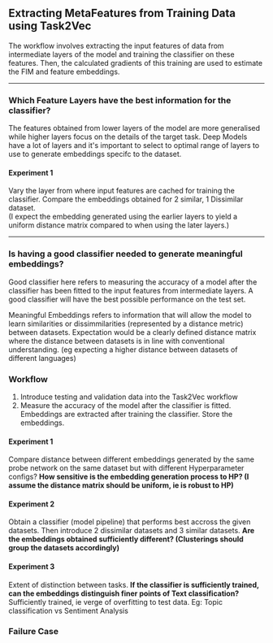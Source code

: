 ## Extracting MetaFeatures from Training Data using Task2Vec

The workflow involves extracting the input features of data from intermediate layers of the model  and training the classifier on these features.
Then, the calculated gradients of this training are used to estimate the FIM and feature embeddings. 

***

### Which Feature Layers have the best information for the classifier?

The features obtained from lower layers of the model  are more generalised while higher layers focus on the details of the target task. Deep Models have a lot of layers and it's important to select to optimal range of layers to use to generate embeddings specifc to the dataset. 

#### Experiment 1

Vary the layer from where input features are cached for training the classifier. Compare the embeddings obtained for 2 similar, 1 Dissimilar dataset.  
(I expect the embedding generated using the earlier layers to yield a uniform distance matrix compared to when using the later layers.)
 
***

### **Is having a good classifier needed to generate meaningful embeddings?**

Good classifier here refers to measuring the accuracy of a model after the classifier has been fitted to the input features from intermediate layers. A good classifier will have the best possible performance on the test set. 

Meaningful Embeddings refers to information that will allow the model to learn similarities or dissimmilarities (represented by a distance metric) between datasets. 
Expectation would be a clearly defined distance matrix where the distance between datasets is in line with conventional understanding. (eg expecting a higher distance between datasets of different languages)


### Workflow
1. Introduce testing and validation data into the Task2Vec workflow
2. Measure the accuracy of the model after the classifier is fitted. Embeddings are extracted after training the classifier. Store the embeddings.

#### Experiment 1
Compare distance between different embeddings generated by the same probe network on the same dataset but with different Hyperparameter configs?
**How sensitive is the embedding generation process to HP? (I assume the distance matrix should be uniform, ie is robust to HP)**


#### Experiment 2
Obtain a classifier (model pipeline) that performs best accross the given datasets. Then introduce 2 dissimilar datasets and 3 similar datasets. 
**Are the embeddings obtained sufficiently different? (Clusterings should group the datasets accordingly)**

#### Experiment 3
Extent of distinction between tasks.
**If the classifier is sufficiently trained, can the embeddings distinguish finer points of Text classification?** 
Sufficiently trained, ie verge of overfitting to test data.
Eg: Topic classification vs Sentiment Analysis 

### Failure Case
